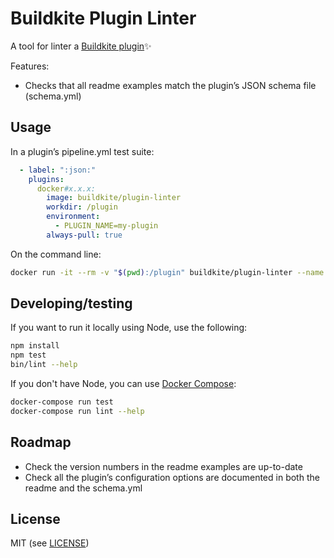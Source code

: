 # Buildkite Plugin Linter

A tool for linter a [Buildkite plugin](https://buildkite.com/docs/agent/v3/plugins)✨

Features:

* Checks that all readme examples match the plugin’s JSON schema file (schema.yml)

## Usage

In a plugin’s pipeline.yml test suite:

```yaml
  - label: ":json:"
    plugins:
      docker#x.x.x:
        image: buildkite/plugin-linter
        workdir: /plugin
        environment:
          - PLUGIN_NAME=my-plugin
        always-pull: true
```

On the command line:

```bash
docker run -it --rm -v "$(pwd):/plugin" buildkite/plugin-linter --name my-plugin
```

## Developing/testing

If you want to run it locally using Node, use the following:

```bash
npm install
npm test
bin/lint --help
```

If you don't have Node, you can use [Docker Compose](https://docs.docker.com/compose/):

```bash
docker-compose run test
docker-compose run lint --help
```

## Roadmap

* Check the version numbers in the readme examples are up-to-date
* Check all the plugin’s configuration options are documented in both the readme and the schema.yml

## License

MIT (see [LICENSE](LICENSE))